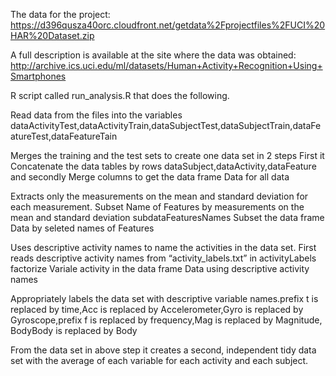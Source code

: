 
The data for the project: https://d396qusza40orc.cloudfront.net/getdata%2Fprojectfiles%2FUCI%20HAR%20Dataset.zip

A full description is available at the site where the data was obtained: http://archive.ics.uci.edu/ml/datasets/Human+Activity+Recognition+Using+Smartphones

R script called run_analysis.R that does the following.

Read data from the files into the variables dataActivityTest,dataActivityTrain,dataSubjectTest,dataSubjectTrain,dataFeatureTest,dataFeatureTain

Merges the training and the test sets to create one data set in 2 steps First it Concatenate the data tables by rows dataSubject,dataActivity,dataFeature and secondly Merge columns to get the data frame Data for all data

Extracts only the measurements on the mean and standard deviation for each measurement. Subset Name of Features by measurements on the mean and standard deviation subdataFeaturesNames Subset the data frame Data by seleted names of Features

Uses descriptive activity names to name the activities in the data set. First reads descriptive activity names from “activity_labels.txt” in activityLabels factorize Variale activity in the data frame Data using descriptive activity names

Appropriately labels the data set with descriptive variable names.prefix t is replaced by time,Acc is replaced by Accelerometer,Gyro is replaced by Gyroscope,prefix f is replaced by frequency,Mag is replaced by Magnitude, BodyBody is replaced by Body

From the data set in above step it creates a second, independent tidy data set with the average of each variable for each activity and each subject.
